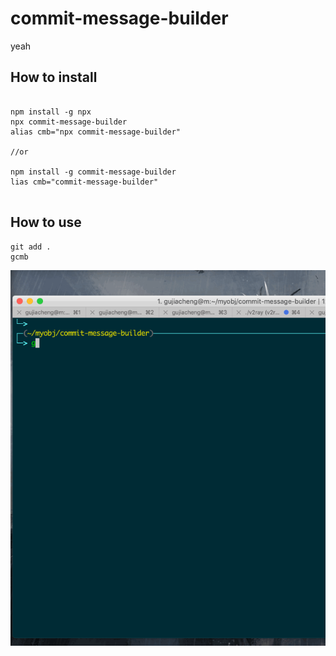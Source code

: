 # commit-message-builder
yeah


## How to install

```

npm install -g npx
npx commit-message-builder
alias cmb="npx commit-message-builder"

//or

npm install -g commit-message-builder
lias cmb="commit-message-builder"


```


## How to use

``` 
git add .
gcmb

```


<img src="./show.gif" alt="err"/>
